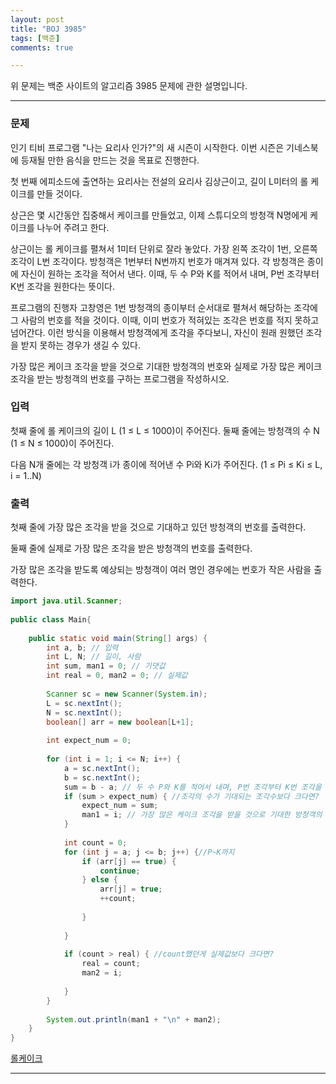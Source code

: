 ```yaml
---
layout: post
title: "BOJ 3985"
tags: [백준]
comments: true

---
```


위 문제는 백준 사이트의 알고리즘 3985 문제에 관한 설명입니다.<br>

---

### 문제

인기 티비 프로그램 "나는 요리사 인가?"의 새 시즌이 시작한다. 이번 시즌은 기네스북에 등재될 만한 음식을 만드는 것을 목표로 진행한다.

첫 번째 에피소드에 출연하는 요리사는 전설의 요리사 김상근이고, 길이 L미터의 롤 케이크를 만들 것이다.

상근은 몇 시간동안 집중해서 케이크를 만들었고, 이제 스튜디오의 방청객 N명에게 케이크를 나누어 주려고 한다.

상근이는 롤 케이크를 펼쳐서 1미터 단위로 잘라 놓았다. 가장 왼쪽 조각이 1번, 오른쪽 조각이 L번 조각이다. 방청객은 1번부터 N번까지 번호가 매겨져 있다. 각 방청객은 종이에 자신이 원하는 조각을 적어서 낸다. 이때, 두 수 P와 K를 적어서 내며, P번 조각부터 K번 조각을 원한다는 뜻이다.

프로그램의 진행자 고창영은 1번 방청객의 종이부터 순서대로 펼쳐서 해당하는 조각에 그 사람의 번호를 적을 것이다. 이때, 이미 번호가 적혀있는 조각은 번호를 적지 못하고 넘어간다. 이런 방식을 이용해서 방청객에게 조각을 주다보니, 자신이 원래 원했던 조각을 받지 못하는 경우가 생길 수 있다.

가장 많은 케이크 조각을 받을 것으로 기대한 방청객의 번호와 실제로 가장 많은 케이크 조각을 받는 방청객의 번호를 구하는 프로그램을 작성하시오.

### 입력

첫째 줄에 롤 케이크의 길이 L (1 ≤ L ≤ 1000)이 주어진다. 둘째 줄에는 방청객의 수 N (1 ≤ N ≤ 1000)이 주어진다.

다음 N개 줄에는 각 방청객 i가 종이에 적어낸 수 Pi와 Ki가 주어진다. (1 ≤ Pi ≤ Ki ≤ L, i = 1..N)

### 출력

첫째 줄에 가장 많은 조각을 받을 것으로 기대하고 있던 방청객의 번호를 출력한다.

둘째 줄에 실제로 가장 많은 조각을 받은 방청객의 번호를 출력한다.

가장 많은 조각을 받도록 예상되는 방청객이 여러 명인 경우에는 번호가 작은 사람을 출력한다.

```java
import java.util.Scanner;
 
public class Main{
 
    public static void main(String[] args) {
        int a, b; // 입력
        int L, N; // 길이, 사람
        int sum, man1 = 0; // 기댓값
        int real = 0, man2 = 0; // 실제값
 
        Scanner sc = new Scanner(System.in);
        L = sc.nextInt();
        N = sc.nextInt();
        boolean[] arr = new boolean[L+1];
 
        int expect_num = 0;
 
        for (int i = 1; i <= N; i++) {
            a = sc.nextInt();
            b = sc.nextInt();
            sum = b - a; // 두 수 P와 K를 적어서 내며, P번 조각부터 K번 조각을 원한다는 뜻
            if (sum > expect_num) { //조각의 수가 기대되는 조각수보다 크다면?
                expect_num = sum; 
                man1 = i; // 가장 많은 케이크 조각을 받을 것으로 기대한 방청객의 번호
            }
 
            int count = 0;
            for (int j = a; j <= b; j++) {//P~K까지
                if (arr[j] == true) {
                    continue;
                } else {
                    arr[j] = true;
                    ++count;
 
                }
 
            }
 
            if (count > real) { //count했던게 실제값보다 크다면?
                real = count;
                man2 = i;
 
            }
        }
 
        System.out.println(man1 + "\n" + man2);
    }
}
```
<a href="https://www.acmicpc.net/problem/3985">롤케이크</a>

---
